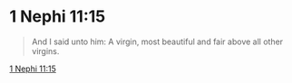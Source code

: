 # 1 Nephi 11:15

> And I said unto him: A virgin, most beautiful and fair above all other virgins.

[1 Nephi 11:15](https://www.churchofjesuschrist.org/study/scriptures/bofm/1-ne/11?lang=eng&id=p15#p15)


